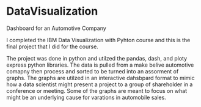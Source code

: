 # DataVisualization
Dashboard for an Automotive Company

I completed the IBM Data Visualization with Pyhton course and this is the final project that I did for the course.

The project was done in python and utilzed the pandas, dash, and ploty express python libraries.
The data is pulled from a make belive automotive comapny then process and sorted to be turned into 
an assorment of graphs. The graphs are utilzed in an interactive dahsbpard format to mimic how a data scientist might present a project to
a group of shareholder in a conference or meeting. Some of the graphs are meant to focus on what might be an underlying cause for varations in 
automobile sales. 
